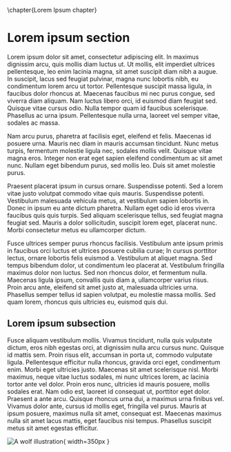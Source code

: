 \chapter{Lorem Ipsum chapter}


Lorem ipsum section
===================

Lorem ipsum dolor sit amet, consectetur adipiscing elit. In maximus dignissim
arcu, quis mollis diam luctus ut. Ut mollis, elit imperdiet ultrices
pellentesque, leo enim lacinia magna, sit amet suscipit diam nibh a augue. In
suscipit, lacus sed feugiat pulvinar, magna nunc lobortis nibh, eu condimentum
lorem arcu ut tortor. Pellentesque suscipit massa ligula, in faucibus dolor
rhoncus at. Maecenas faucibus mi nec purus congue, sed viverra diam aliquam. Nam
luctus libero orci, id euismod diam feugiat sed. Quisque vitae cursus odio.
Nulla tempor quam id faucibus scelerisque. Phasellus ac urna ipsum. Pellentesque
nulla urna, laoreet vel semper vitae, sodales ac massa.

Nam arcu purus, pharetra at facilisis eget, eleifend et felis. Maecenas id
posuere urna. Mauris nec diam in mauris accumsan tincidunt. Nunc metus turpis,
fermentum molestie ligula nec, sodales mollis velit. Quisque vitae magna eros.
Integer non erat eget sapien eleifend condimentum ac sit amet nunc. Nullam eget
bibendum purus, sed mollis leo. Duis sit amet molestie purus.

Praesent placerat ipsum in cursus ornare. Suspendisse potenti. Sed a lorem vitae
justo volutpat commodo vitae quis mauris. Suspendisse potenti. Vestibulum
malesuada vehicula metus, at vestibulum sapien lobortis in. Donec in ipsum eu
ante dictum pharetra. Nullam eget odio id eros viverra faucibus quis quis
turpis. Sed aliquam scelerisque tellus, sed feugiat magna feugiat sed. Mauris a
dolor sollicitudin, suscipit lorem eget, placerat nunc. Morbi consectetur metus
eu ullamcorper dictum.

Fusce ultrices semper purus rhoncus facilisis. Vestibulum ante ipsum primis in
faucibus orci luctus et ultrices posuere cubilia curae; In cursus porttitor
lectus, ornare lobortis felis euismod a. Vestibulum at aliquet magna. Sed tempus
bibendum dolor, ut condimentum leo placerat at. Vestibulum fringilla maximus
dolor non luctus. Sed non rhoncus dolor, et fermentum nulla. Maecenas ligula
ipsum, convallis quis diam a, ullamcorper varius risus. Proin arcu ante,
eleifend sit amet justo at, malesuada ultricies urna. Phasellus semper tellus id
sapien volutpat, eu molestie massa mollis. Sed quam lorem, rhoncus quis
ultricies eu, euismod quis dui.


Lorem ipsum subsection
----------------------

Fusce aliquam vestibulum mollis. Vivamus tincidunt, nulla quis vulputate dictum,
eros nibh egestas orci, at dignissim nulla arcu cursus nunc. Quisque id mattis
sem. Proin risus elit, accumsan in porta ut, commodo vulputate ligula.
Pellentesque efficitur nulla rhoncus, gravida orci eget, condimentum enim. Morbi
eget ultricies justo. Maecenas sit amet scelerisque nisl. Morbi maximus, neque
vitae luctus sodales, mi nunc ultrices lorem, ac lacinia tortor ante vel dolor.
Proin eros nunc, ultricies id mauris posuere, mollis sodales erat. Nam odio est,
laoreet id consequat ut, porttitor eget dolor. Praesent a ante arcu. Quisque
rhoncus urna dui, a maximus urna finibus vel. Vivamus dolor ante, cursus id
mollis eget, fringilla vel purus. Mauris at ipsum posuere, maximus nulla sit
amet, consequat est. Maecenas maximus nulla sit amet lacus mattis, eget faucibus
nisi tempus. Phasellus suscipit metus sit amet egestas efficitur. 

![A wolf illustration](wolf.jpg){ width=350px }
